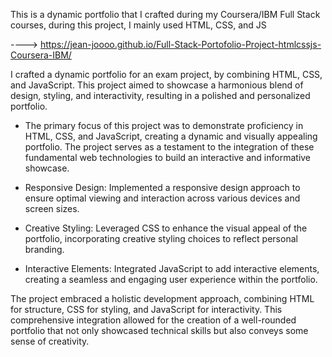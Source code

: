This is a dynamic portfolio that I crafted during my Coursera/IBM Full Stack courses, during this project, I mainly used HTML, CSS, and JS     

----> https://jean-joooo.github.io/Full-Stack-Portofolio-Project-htmlcssjs-Coursera-IBM/

I crafted a dynamic portfolio for an exam project, by combining HTML, CSS, and JavaScript. This project aimed to showcase a harmonious blend of design, styling, and interactivity, resulting in a polished and personalized portfolio.

- The primary focus of this project was to demonstrate proficiency in HTML, CSS, and JavaScript, creating a dynamic and visually appealing portfolio. The project serves as a testament to the integration of these fundamental web technologies to build an interactive and informative showcase.

- Responsive Design: Implemented a responsive design approach to ensure optimal viewing and interaction across various devices and screen sizes.

- Creative Styling: Leveraged CSS to enhance the visual appeal of the portfolio, incorporating creative styling choices to reflect personal branding.

- Interactive Elements: Integrated JavaScript to add interactive elements, creating a seamless and engaging user experience within the portfolio.

The project embraced a holistic development approach, combining HTML for structure, CSS for styling, and JavaScript for interactivity. This comprehensive integration allowed for the creation of a well-rounded portfolio that not only showcased technical skills but also conveys some sense of creativity.
